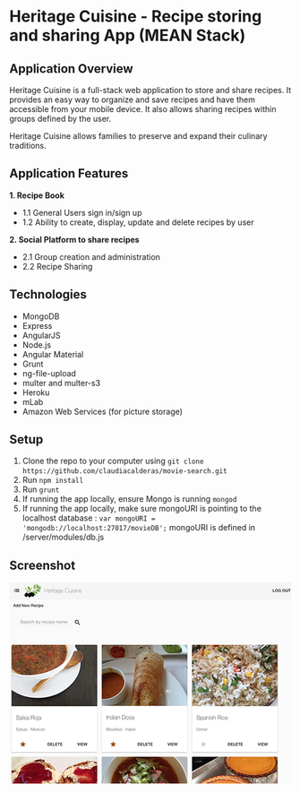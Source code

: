 # Heritage Cuisine - Recipe storing and sharing App (MEAN Stack)

## Application Overview
Heritage Cuisine is a full-stack web application to store and share recipes. It provides an easy way to organize and save recipes and have them accessible from your mobile device. It also allows sharing recipes within groups defined by the user.

Heritage Cuisine allows families to preserve and expand their culinary traditions.

## Application Features

**1. Recipe Book**
- 1.1 General Users sign in/sign up
- 1.2 Ability to create, display, update and delete recipes by user

**2. Social Platform to share recipes**
- 2.1 Group creation and administration
- 2.2 Recipe Sharing

## Technologies
- MongoDB
- Express
- AngularJS
- Node.js
- Angular Material
- Grunt
- ng-file-upload
- multer and multer-s3
- Heroku
- mLab
- Amazon Web Services (for picture storage)

## Setup
1. Clone the repo to your computer using `git clone https://github.com/claudiacalderas/movie-search.git`
2. Run `npm install`
3. Run `grunt`
4. If running the app locally, ensure Mongo is running `mongod`
5. If running the app locally, make sure mongoURI is pointing to the localhost database : `var mongoURI = 'mongodb://localhost:27017/movieDB';` mongoURI is defined in /server/modules/db.js

## Screenshot
![screenshot](screenshot.png)
